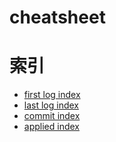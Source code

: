 cheatsheet
===

索引
===

* [first log index]()
* [last log index]()
* [commit index]()
* [applied index]()
